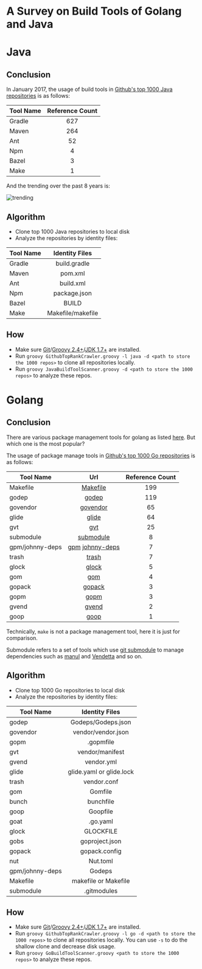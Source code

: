 # A Survey on Build Tools of Golang and Java

# Java

## Conclusion

In January 2017, the usage of build tools in [Github's top 1000 Java repositories](http://github-rank.com/star?language=Java) is as follows:

| Tool Name     | Reference Count  |
| ------------- | :-----:|
|Gradle|627|
|Maven|264|
|Ant|52|
|Npm|4|
|Bazel|3|
|Make|1|

And the trending over the past 8 years is:

![trending](https://raw.githubusercontent.com/blindpirate/report-of-build-tools-for-java-and-golang/master/trending.png)

## Algorithm

- Clone top 1000 Java repositories to local disk
- Analyze the repositories by identity files:

| Tool Name     |Identity Files|
| ------------- |:-----:|
|Gradle |build.gradle|
|Maven |pom.xml|
|Ant |build.xml|
|Npm |package.json|
|Bazel |BUILD|
|Make |Makefile/makefile|

## How 

- Make sure [Git](https://git-scm.com/)/[Groovy 2.4+](http://www.groovy-lang.org/download.html)/[JDK 1.7+](http://www.oracle.com/technetwork/java/javase/downloads/jdk8-downloads-2133151.html) are installed.
- Run `groovy GithubTopRankCrawler.groovy -l java -d <path to store the 1000 repos>` to clone all repositories locally. 
- Run `groovy JavaBuildToolScanner.groovy -d <path to store the 1000 repos>` to analyze these repos.

# Golang

## Conclusion
There are various package management tools for golang as listed [here](https://github.com/golang/go/wiki/PackageManagementTools). But which one is the most popular? 

The usage of package manage tools in [Github's top 1000 Go repositories](http://github-rank.com/star?language=Go) is as follows:

| Tool Name     |Url           | Reference Count  |
| ------------- |:-------------:| :-----:|
|Makefile|[Makefile]()|199|
|godep|[godep](https://github.com/tools/godep)|119|
|govendor|[govendor](https://github.com/kardianos/govendor)|65|
|glide|[glide](https://github.com/Masterminds/glide)|64|
|gvt|[gvt](https://github.com/FiloSottile/gvt)|25|
|submodule|[submodule]()|8|
|gpm/johnny-deps|[gpm](https://github.com/pote/gpm) [johnny-deps](https://github.com/VividCortex/johnny-deps)|7|
|trash|[trash](https://github.com/rancher/trash)|7|
|glock|[glock](https://github.com/robfig/glock)|5|
|gom|[gom](https://github.com/mattn/gom)|4|
|gopack|[gopack](https://github.com/d2fn/gopack)|3|
|gopm|[gopm](https://github.com/gpmgo/gopm)|3|
|gvend|[gvend](https://github.com/govend/govend)|2|
|goop|[goop](https://github.com/nitrous-io/goop)|1|

Technically, `make` is not a package management tool, here it is just for comparison.

Submodule refers to a set of tools which use [git submodule](https://git-scm.com/docs/git-submodule) to manage dependencies such as [manul](https://github.com/kovetskiy/manul) and [Vendetta](https://github.com/dpw/vendetta) and so on.

## Algorithm

- Clone top 1000 Go repositories to local disk
- Analyze the repositories by identity files:

| Tool Name     |Identity Files|
| ------------- |:-----:|
|godep |Godeps/Godeps.json|
| govendor |vendor/vendor.json|
|gopm|.gopmfile|
| gvt |vendor/manifest|
| gvend |vendor.yml|
| glide |glide.yaml or glide.lock|
| trash |vendor.conf|
| gom | Gomfile |
| bunch | bunchfile |
| goop | Goopfile |
| goat |.go.yaml|                     
| glock | GLOCKFILE |
| gobs |goproject.json|
| gopack |gopack.config|
| nut |Nut.toml|
|gpm/johnny-deps| Godeps |
| Makefile |makefile or Makefile|
| submodule |.gitmodules|

## How

- Make sure [Git](https://git-scm.com/)/[Groovy 2.4+](http://www.groovy-lang.org/download.html)/[JDK 1.7+](http://www.oracle.com/technetwork/java/javase/downloads/jdk8-downloads-2133151.html) are installed.
- Run `groovy GithubTopRankCrawler.groovy -l go -d <path to store the 1000 repos>` to clone all repositories locally. You can use `-s` to do the shallow clone and decrease disk usage.
- Run `groovy GoBuildToolScanner.groovy <path to store the 1000 repos>` to analyze these repos.




